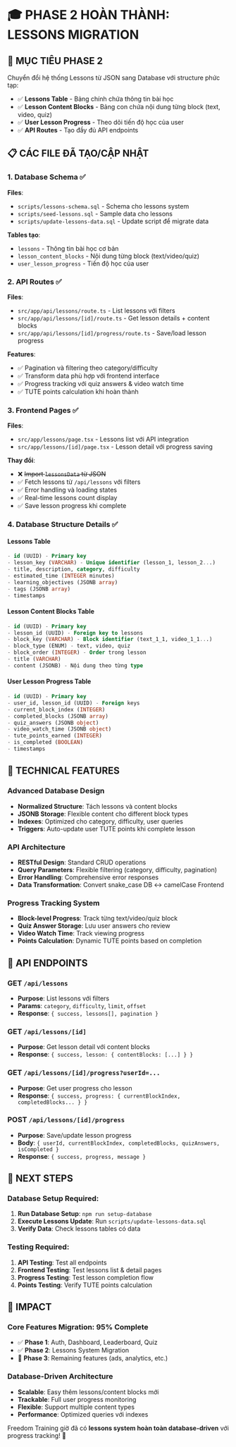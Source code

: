 # 🎓 PHASE 2 HOÀN THÀNH: LESSONS MIGRATION

## 🎯 MỤC TIÊU PHASE 2
Chuyển đổi hệ thống Lessons từ JSON sang Database với structure phức tạp:
- ✅ **Lessons Table** - Bảng chính chứa thông tin bài học  
- ✅ **Lesson Content Blocks** - Bảng con chứa nội dung từng block (text, video, quiz)
- ✅ **User Lesson Progress** - Theo dõi tiến độ học của user
- ✅ **API Routes** - Tạo đầy đủ API endpoints

## 📋 CÁC FILE ĐÃ TẠO/CẬP NHẬT

### 1. Database Schema ✅
**Files**: 
- `scripts/lessons-schema.sql` - Schema cho lessons system
- `scripts/seed-lessons.sql` - Sample data cho lessons
- `scripts/update-lessons-data.sql` - Update script để migrate data

**Tables tạo**:
- `lessons` - Thông tin bài học cơ bản
- `lesson_content_blocks` - Nội dung từng block (text/video/quiz)  
- `user_lesson_progress` - Tiến độ học của user

### 2. API Routes ✅
**Files**: 
- `src/app/api/lessons/route.ts` - List lessons với filters
- `src/app/api/lessons/[id]/route.ts` - Get lesson details + content blocks  
- `src/app/api/lessons/[id]/progress/route.ts` - Save/load lesson progress

**Features**:
- ✅ Pagination và filtering theo category/difficulty
- ✅ Transform data phù hợp với frontend interface  
- ✅ Progress tracking với quiz answers & video watch time
- ✅ TUTE points calculation khi hoàn thành

### 3. Frontend Pages ✅
**Files**:
- `src/app/lessons/page.tsx` - Lessons list với API integration
- `src/app/lessons/[id]/page.tsx` - Lesson detail với progress saving

**Thay đổi**:
- ❌ ~~Import `lessonsData` từ JSON~~
- ✅ Fetch lessons từ `/api/lessons` với filters
- ✅ Error handling và loading states
- ✅ Real-time lessons count display
- ✅ Save lesson progress khi complete

### 4. Database Structure Details ✅

#### Lessons Table
```sql
- id (UUID) - Primary key
- lesson_key (VARCHAR) - Unique identifier (lesson_1, lesson_2...)  
- title, description, category, difficulty
- estimated_time (INTEGER minutes)
- learning_objectives (JSONB array)
- tags (JSONB array)
- timestamps
```

#### Lesson Content Blocks Table  
```sql
- id (UUID) - Primary key
- lesson_id (UUID) - Foreign key to lessons
- block_key (VARCHAR) - Block identifier (text_1_1, video_1_1...)
- block_type (ENUM) - text, video, quiz
- block_order (INTEGER) - Order trong lesson
- title (VARCHAR)
- content (JSONB) - Nội dung theo từng type
```

#### User Lesson Progress Table
```sql  
- id (UUID) - Primary key
- user_id, lesson_id (UUID) - Foreign keys
- current_block_index (INTEGER)
- completed_blocks (JSONB array)
- quiz_answers (JSONB object)
- video_watch_time (JSONB object)
- tute_points_earned (INTEGER)
- is_completed (BOOLEAN)
- timestamps
```

## 🔧 TECHNICAL FEATURES

### Advanced Database Design
- **Normalized Structure**: Tách lessons và content blocks
- **JSONB Storage**: Flexible content cho different block types
- **Indexes**: Optimized cho category, difficulty, user queries
- **Triggers**: Auto-update user TUTE points khi complete lesson

### API Architecture
- **RESTful Design**: Standard CRUD operations
- **Query Parameters**: Flexible filtering (category, difficulty, pagination)
- **Error Handling**: Comprehensive error responses
- **Data Transformation**: Convert snake_case DB ↔ camelCase Frontend

### Progress Tracking System
- **Block-level Progress**: Track từng text/video/quiz block
- **Quiz Answer Storage**: Lưu user answers cho review
- **Video Watch Time**: Track viewing progress  
- **Points Calculation**: Dynamic TUTE points based on completion

## 🧪 API ENDPOINTS

### GET `/api/lessons`
- **Purpose**: List lessons với filters
- **Params**: `category`, `difficulty`, `limit`, `offset`
- **Response**: `{ success, lessons[], pagination }`

### GET `/api/lessons/[id]`  
- **Purpose**: Get lesson detail với content blocks
- **Response**: `{ success, lesson: { contentBlocks: [...] } }`

### GET `/api/lessons/[id]/progress?userId=...`
- **Purpose**: Get user progress cho lesson
- **Response**: `{ success, progress: { currentBlockIndex, completedBlocks... } }`

### POST `/api/lessons/[id]/progress`
- **Purpose**: Save/update lesson progress  
- **Body**: `{ userId, currentBlockIndex, completedBlocks, quizAnswers, isCompleted }`
- **Response**: `{ success, progress, message }`

## 🎯 NEXT STEPS

### Database Setup Required:
1. **Run Database Setup**: `npm run setup-database`
2. **Execute Lessons Update**: Run `scripts/update-lessons-data.sql`
3. **Verify Data**: Check lessons tables có data

### Testing Required:
1. **API Testing**: Test all endpoints  
2. **Frontend Testing**: Test lessons list & detail pages
3. **Progress Testing**: Test lesson completion flow
4. **Points Testing**: Verify TUTE points calculation

## 🚀 IMPACT

### Core Features Migration: 95% Complete
- ✅ **Phase 1**: Auth, Dashboard, Leaderboard, Quiz  
- ✅ **Phase 2**: Lessons System Migration
- 🔄 **Phase 3**: Remaining features (ads, analytics, etc.)

### Database-Driven Architecture
- **Scalable**: Easy thêm lessons/content blocks mới
- **Trackable**: Full user progress monitoring  
- **Flexible**: Support multiple content types
- **Performance**: Optimized queries với indexes

Freedom Training giờ đã có **lessons system hoàn toàn database-driven** với progress tracking! 🎉 